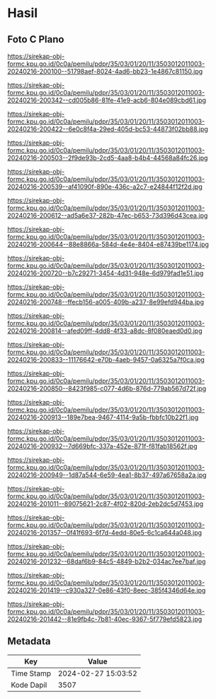 # Hasil

## Foto C Plano

https://sirekap-obj-formc.kpu.go.id/0c0a/pemilu/pdpr/35/03/01/20/11/3503012011003-20240216-200100--51798aef-8024-4ad6-bb23-1e4867c81150.jpg

https://sirekap-obj-formc.kpu.go.id/0c0a/pemilu/pdpr/35/03/01/20/11/3503012011003-20240216-200342--cd005b86-81fe-41e9-acb6-804e089cbd61.jpg

https://sirekap-obj-formc.kpu.go.id/0c0a/pemilu/pdpr/35/03/01/20/11/3503012011003-20240216-200422--6e0c8f4a-29ed-405d-bc53-44873f02bb88.jpg

https://sirekap-obj-formc.kpu.go.id/0c0a/pemilu/pdpr/35/03/01/20/11/3503012011003-20240216-200503--2f9de93b-2cd5-4aa8-b4b4-44568a84fc26.jpg

https://sirekap-obj-formc.kpu.go.id/0c0a/pemilu/pdpr/35/03/01/20/11/3503012011003-20240216-200539--af41090f-890e-436c-a2c7-e24844f12f2d.jpg

https://sirekap-obj-formc.kpu.go.id/0c0a/pemilu/pdpr/35/03/01/20/11/3503012011003-20240216-200612--ad5a6e37-282b-47ec-b653-73d396d43cea.jpg

https://sirekap-obj-formc.kpu.go.id/0c0a/pemilu/pdpr/35/03/01/20/11/3503012011003-20240216-200644--88e8866a-584d-4e4e-8404-e87439be1174.jpg

https://sirekap-obj-formc.kpu.go.id/0c0a/pemilu/pdpr/35/03/01/20/11/3503012011003-20240216-200720--b7c29271-3454-4d31-948e-6d979fad1e51.jpg

https://sirekap-obj-formc.kpu.go.id/0c0a/pemilu/pdpr/35/03/01/20/11/3503012011003-20240216-200748--ffecb156-a005-409b-a237-8e99efd944ba.jpg

https://sirekap-obj-formc.kpu.go.id/0c0a/pemilu/pdpr/35/03/01/20/11/3503012011003-20240216-200814--afed09ff-4dd8-4f33-a8dc-8f080eaed0d0.jpg

https://sirekap-obj-formc.kpu.go.id/0c0a/pemilu/pdpr/35/03/01/20/11/3503012011003-20240216-200833--11176642-e70b-4aeb-9457-0a6325a7f0ca.jpg

https://sirekap-obj-formc.kpu.go.id/0c0a/pemilu/pdpr/35/03/01/20/11/3503012011003-20240216-200850--8423f985-c077-4d6b-876d-779ab567d72f.jpg

https://sirekap-obj-formc.kpu.go.id/0c0a/pemilu/pdpr/35/03/01/20/11/3503012011003-20240216-200913--189e7bea-9467-4114-9a5b-fbbfc10b22f1.jpg

https://sirekap-obj-formc.kpu.go.id/0c0a/pemilu/pdpr/35/03/01/20/11/3503012011003-20240216-200932--7d669bfc-337a-452e-871f-f81fab18562f.jpg

https://sirekap-obj-formc.kpu.go.id/0c0a/pemilu/pdpr/35/03/01/20/11/3503012011003-20240216-200949--1d87a544-6e59-4ea1-8b37-497a67658a2a.jpg

https://sirekap-obj-formc.kpu.go.id/0c0a/pemilu/pdpr/35/03/01/20/11/3503012011003-20240216-201011--89075621-2c87-4f02-820d-2eb2dc5d7453.jpg

https://sirekap-obj-formc.kpu.go.id/0c0a/pemilu/pdpr/35/03/01/20/11/3503012011003-20240216-201357--0f41f693-6f7d-4edd-80e5-6c1ca644a048.jpg

https://sirekap-obj-formc.kpu.go.id/0c0a/pemilu/pdpr/35/03/01/20/11/3503012011003-20240216-201232--68daf6b9-84c5-4849-b2b2-034ac7ee7baf.jpg

https://sirekap-obj-formc.kpu.go.id/0c0a/pemilu/pdpr/35/03/01/20/11/3503012011003-20240216-201419--c930a327-0e86-43f0-8eec-385f4346d64e.jpg

https://sirekap-obj-formc.kpu.go.id/0c0a/pemilu/pdpr/35/03/01/20/11/3503012011003-20240216-201442--81e9fb4c-7b81-40ec-9367-5f779efd5823.jpg


## Metadata

| Key        | Value               |
| ---------- | ------------------- |
| Time Stamp | 2024-02-27 15:03:52 |
| Kode Dapil | 3507                |



